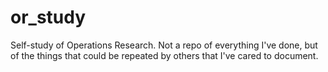 # or_study
Self-study of Operations Research. Not a repo of everything I've done, but of the things that could be repeated by others that I've cared to document.
